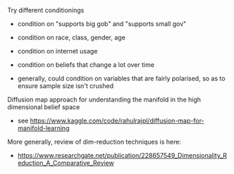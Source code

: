 Try different conditionings
- condition on "supports big gob" and "supports small gov"
- condition on race, class, gender, age
- condition on internet usage
- condition on beliefs that change a lot over time


- generally, could condition on variables that are fairly polarised, so as to ensure sample size isn't crushed 


Diffusion map approach for understanding the manifold in the high dimensional belief space 
- see https://www.kaggle.com/code/rahulrajpl/diffusion-map-for-manifold-learning

More generally, review of dim-reduction techniques is here:
- https://www.researchgate.net/publication/228657549_Dimensionality_Reduction_A_Comparative_Review
  
